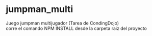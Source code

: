 # jumpman_multi
Juego jumpman multijugador (Tarea de CondingDojo)  
corre el comando NPM INSTALL desde la carpeta raiz del proyecto
